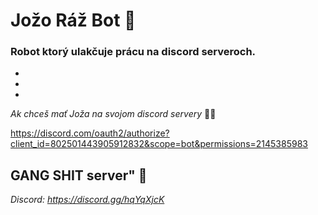 # Jožo Ráž Bot 🤖

### Robot ktorý ulakčuje prácu na discord serveroch.
-
-
-
*Ak chceš mať Joža na svojom discord servery* 🌌🌌

https://discord.com/oauth2/authorize?client_id=802501443905912832&scope=bot&permissions=2145385983

## GANG SHIT server" 💩
*Discord: https://discord.gg/hqYqXjcK*


